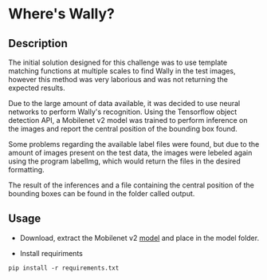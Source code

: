 # Where's Wally?

## Description

The initial solution designed for this challenge was to use template matching functions at multiple scales to find Wally in the test images, however this method was very laborious and was not returning the expected results.

Due to the large amount of data available, it was decided to use neural networks to perform Wally's recognition. Using the Tensorflow object detection API, a Mobilenet v2 model was trained to perform inference on the images and report the central position of the bounding box found.

Some problems regarding the available label files were found, but due to the amount of images present on the test data, the images were lebeled again using the program labelImg, which would return the files in the desired formatting.

The result of the inferences and a file containing the central position of the bounding boxes can be found in the folder called output. 

## Usage
* Download, extract the Mobilenet v2 [model](https://drive.google.com/file/d/15QsE3-gjh16D8w3UCXUrbJshb5VkaEkY/view?usp=sharing) and place in the model folder.


* Install requiriments

```
pip install -r requirements.txt
```